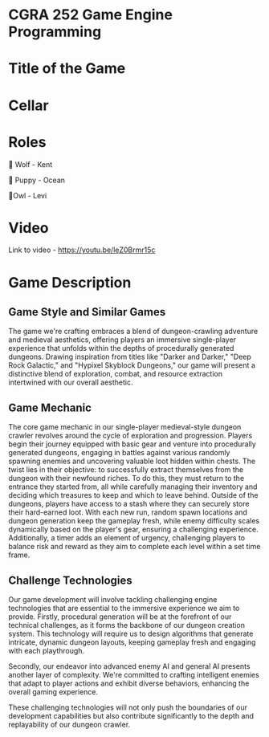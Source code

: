 # CGRA 252 Game Engine Programming

# Title of the Game

# Cellar

# Roles

🐺 Wolf - Kent

🐶 Puppy - Ocean

🦉Owl - Levi

# Video
Link to video - https://youtu.be/leZ0Brmr15c

# Game Description

## Game Style and Similar Games
The game we're crafting embraces a blend of dungeon-crawling adventure and medieval aesthetics, offering players an immersive single-player experience that unfolds within the depths of procedurally generated dungeons. Drawing inspiration from titles like "Darker and Darker," "Deep Rock Galactic," and "Hypixel Skyblock Dungeons," our game will present a distinctive blend of exploration, combat, and resource extraction intertwined with our overall aesthetic. 

## Game Mechanic
The core game mechanic in our single-player medieval-style dungeon crawler revolves around the cycle of exploration and progression. Players begin their journey equipped with basic gear and venture into procedurally generated dungeons, engaging in battles against various randomly spawning enemies and uncovering valuable loot hidden within chests. The twist lies in their objective: to successfully extract themselves from the dungeon with their newfound riches. To do this, they must return to the entrance they started from, all while carefully managing their inventory and deciding which treasures to keep and which to leave behind. Outside of the dungeons, players have access to a stash where they can securely store their hard-earned loot. With each new run, random spawn locations and dungeon generation keep the gameplay fresh, while enemy difficulty scales dynamically based on the player's gear, ensuring a challenging experience. Additionally, a timer adds an element of urgency, challenging players to balance risk and reward as they aim to complete each level within a set time frame.

## Challenge Technologies
Our game development will involve tackling challenging engine technologies that are essential to the immersive experience we aim to provide. Firstly, procedural generation will be at the forefront of our technical challenges, as it forms the backbone of our dungeon creation system. This technology will require us to design algorithms that generate intricate, dynamic dungeon layouts, keeping gameplay fresh and engaging with each playthrough. 

Secondly, our endeavor into advanced enemy AI and general AI presents another layer of complexity. We're committed to crafting intelligent enemies that adapt to player actions and exhibit diverse behaviors, enhancing the overall gaming experience. 

These challenging technologies will not only push the boundaries of our development capabilities but also contribute significantly to the depth and replayability of our dungeon crawler. 





